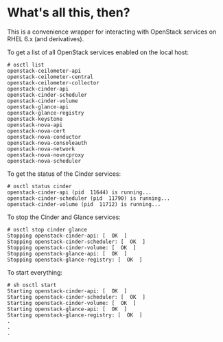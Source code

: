 What's all this, then?
======================

This is a convenience wrapper for interacting with OpenStack services
on RHEL 6.x (and derivatives).

To get a list of all OpenStack services enabled on the local host:

    # osctl list
    openstack-ceilometer-api
    openstack-ceilometer-central
    openstack-ceilometer-collector
    openstack-cinder-api
    openstack-cinder-scheduler
    openstack-cinder-volume
    openstack-glance-api
    openstack-glance-registry
    openstack-keystone
    openstack-nova-api
    openstack-nova-cert
    openstack-nova-conductor
    openstack-nova-consoleauth
    openstack-nova-network
    openstack-nova-novncproxy
    openstack-nova-scheduler

To get the status of the Cinder services:

    # osctl status cinder
    openstack-cinder-api (pid  11644) is running...
    openstack-cinder-scheduler (pid  11790) is running...
    openstack-cinder-volume (pid  11712) is running...

To stop the Cinder and Glance services:

    # osctl stop cinder glance
    Stopping openstack-cinder-api: [  OK  ]
    Stopping openstack-cinder-scheduler: [  OK  ]
    Stopping openstack-cinder-volume: [  OK  ]
    Stopping openstack-glance-api: [  OK  ]
    Stopping openstack-glance-registry: [  OK  ]

To start everything:

    # sh osctl start
    Starting openstack-cinder-api: [  OK  ]
    Starting openstack-cinder-scheduler: [  OK  ]
    Starting openstack-cinder-volume: [  OK  ]
    Starting openstack-glance-api: [  OK  ]
    Starting openstack-glance-registry: [  OK  ]
    .
    .
    .


